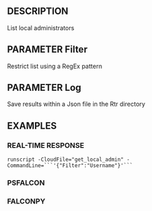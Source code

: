 ## DESCRIPTION
List local administrators

## PARAMETER Filter
Restrict list using a RegEx pattern

## PARAMETER Log
Save results within a Json file in the Rtr directory

## EXAMPLES

### REAL-TIME RESPONSE
```
runscript -CloudFile="get_local_admin" -CommandLine=```'{"Filter":"Username"}'```
```
### PSFALCON

### FALCONPY
